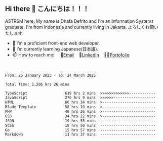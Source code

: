 ## Hi there 👋 こんにちは！！！
ASTRSM here, My name is Dhafa Defrito and I'm an Information Systems graduate. I'm from Indonesia and currently living in Jakarta. よろしくお願いたします

- 🔭 I’m a proficient front-end web developer.
- 🌱 I’m currently learning Japanese(日本語).
- 📫 How to reach me: &nbsp;&nbsp;&nbsp;&nbsp;📧[Email](ddefrito@gmail.com)&nbsp;&nbsp;&nbsp;&nbsp;💼[LinkedIn](https://www.linkedin.com/in/dhafa-defrita-rama-yudistira-9357a9229/)&nbsp;&nbsp;&nbsp;&nbsp;👨‍🎨[Portofolio](https://ddefrito.vercel.app/)
<br>
<!-- <p align="left">
<a href="https://github.com/ASTRSM">
  <img height="180em" src="https://github-readme-stats-eight-theta.vercel.app/api?username=ASTRSM&show_icons=true&theme=dracula&include_all_commits=true&count_private=true"/>
  <img height="180em" src="https://github-readme-stats-eight-theta.vercel.app/api/top-langs/?username=ASTRSM&layout=compact&langs_count=8&theme=dracula"/>
</a>
</p> -->

<!--START_SECTION:waka-->

```txt
From: 25 January 2023 - To: 24 March 2025

Total Time: 1,206 hrs 26 mins

TypeScript                 619 hrs 2 mins  >>>>>>>>>>>>>------------   51.31 %
JavaScript                 270 hrs 9 mins  >>>>>>-------------------   22.39 %
HTML                       66 hrs 24 mins  >------------------------   05.50 %
Blade Template             58 hrs 19 mins  >------------------------   04.84 %
PHP                        49 hrs 26 mins  >------------------------   04.10 %
CSS                        34 hrs 22 mins  >------------------------   02.85 %
JSON                       19 hrs 55 mins  -------------------------   01.65 %
SCSS                       18 hrs 50 mins  -------------------------   01.56 %
Go                         15 hrs 57 mins  -------------------------   01.32 %
Markdown                   11 hrs 37 mins  -------------------------   00.96 %
```

<!--END_SECTION:waka-->
